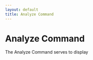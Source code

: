 ```yaml
---
layout: default
title: Analyze Command
---
```


# Analyze Command

The Analyze Command serves to display 